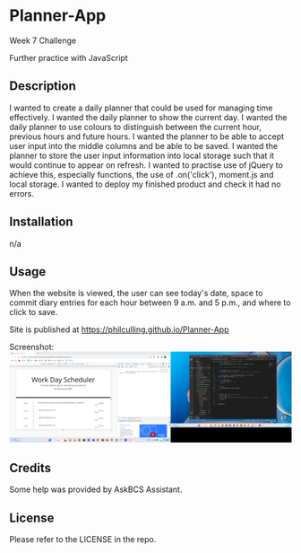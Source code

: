 # Planner-App
Week 7 Challenge

Further practice with JavaScript
## Description
I wanted to create a daily planner that could be used for managing time effectively.
I wanted the daily planner to show the current day.
I wanted the daily planner to use colours to distinguish between the current hour, previous hours and future hours.
I wanted the planner to be able to accept user input into the middle columns and be able to be saved.
I wanted the planner to store the user input information into local storage such that it would continue to appear on refresh.
I wanted to practise use of jQuery to achieve this, especially functions, the use of .on('click'), moment.js and local storage.
I wanted to deploy my finished product and check it had no errors.

## Installation
n/a

## Usage
When the website is viewed, the user can see today's date, space to commit diary entries for each hour between 9 a.m. and 5 p.m., and where to click to save.

Site is published at https://philculling.github.io/Planner-App

Screenshot:
![Screenshot](./starter/assets/screenshot.png "Screenshot of Planner-App in progress")

## Credits
Some help was provided by AskBCS Assistant.

## License
Please refer to the LICENSE in the repo.